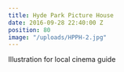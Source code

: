 ```yaml
---
title: Hyde Park Picture House
date: 2016-09-28 22:40:00 Z
position: 80
image: "/uploads/HPPH-2.jpg"
---
```


Illustration for local cinema guide